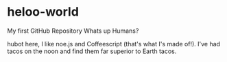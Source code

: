 # heloo-world
My first GitHub Repository
Whats up Humans?

hubot here, I like noe.js and Coffeescript (that's what I's made of!).
I've had tacos on the noon and find them far superior to Earth tacos.
